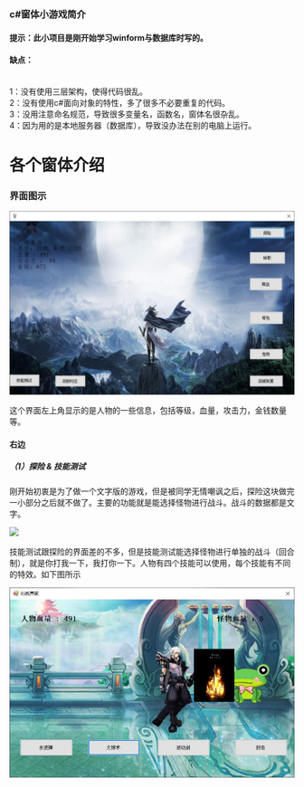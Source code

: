 ### c#窗体小游戏简介
#### 提示：此小项目是刚开始学习winform与数据库时写的。
#### 缺点：
<br>
1：没有使用三层架构，使得代码很乱。<br>
2：没有使用c#面向对象的特性，多了很多不必要重复的代码。<br>
3：没用注意命名规范，导致很多变量名，函数名，窗体名很杂乱。<br>
4：因为用的是本地服务器（数据库），导致没办法在别的电脑上运行。<br>

# 各个窗体介绍<br>
### 界面图示

![](https://github.com/rmxob/aoligei/raw/master/picture/form1.jpg)<br>

这个界面左上角显示的是人物的一些信息，包括等级，血量，攻击力，金钱数量等。<br>
#### 右边
##### （1）探险 & 技能测试
刚开始初衷是为了做一个文字版的游戏，但是被同学无情嘲讽之后，探险这块做完一小部分之后就不做了。主要的功能就是能选择怪物进行战斗。战斗的数据都是文字。<br>

![](https://github.com/rmxob/aoligei/raw/master/picture/atack.jpg)<br>

技能测试跟探险的界面差的不多，但是技能测试能选择怪物进行单独的战斗（回合制），就是你打我一下，我打你一下。人物有四个技能可以使用，每个技能有不同的特效。如下图所示<br>

![](https://github.com/rmxob/aoligei/raw/master/picture/attacking.jpg)<br>
